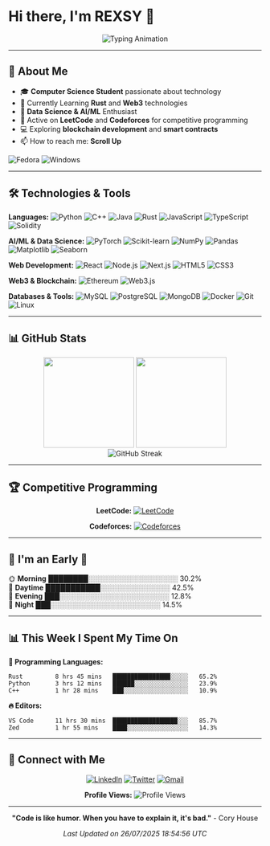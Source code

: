
# Hi there, I'm REXSY 👋

<div align="center">
  <img src="https://readme-typing-svg.herokuapp.com?font=Fira+Code&size=22&duration=3000&pause=800&color=36BCF7FF&background=00000000&center=true&vCenter=true&width=600&lines=🤖+AI%2FML+Enthusiast;🦀+Rust+%26+Web3;🧩+Competitive+Programmer" alt="Typing Animation"/>
</div>


---

## 🚀 About Me

- 🎓 **Computer Science Student** passionate about technology
- 🦀 Currently Learning **Rust** and **Web3** technologies
- 🤖 **Data Science & AI/ML** Enthusiast
- 🧩 Active on **LeetCode** and **Codeforces** for competitive programming
- 💻 Exploring **blockchain development** and **smart contracts**
- 📫 How to reach me: **Scroll Up**
  
![Fedora](https://img.shields.io/badge/Fedora-294172?style=for-the-badge&logo=fedora&logoColor=white)
![Windows](https://img.shields.io/badge/Windows-0078D6?style=for-the-badge&logo=windows&logoColor=white)



---

## 🛠️ Technologies & Tools

**Languages:**
![Python](https://img.shields.io/badge/-Python-3776AB?style=flat-square&logo=Python&logoColor=white)
![C++](https://img.shields.io/badge/-C++-00599C?style=flat-square&logo=C%2B%2B&logoColor=white)
![Java](https://img.shields.io/badge/-Java-007396?style=flat-square&logo=Java&logoColor=white)
![Rust](https://img.shields.io/badge/-Rust-000000?style=flat-square&logo=Rust&logoColor=white)
![JavaScript](https://img.shields.io/badge/-JavaScript-F7DF1E?style=flat-square&logo=JavaScript&logoColor=black)
![TypeScript](https://img.shields.io/badge/-TypeScript-3178C6?style=flat-square&logo=TypeScript&logoColor=white)
![Solidity](https://img.shields.io/badge/-Solidity-363636?style=flat-square&logo=Solidity&logoColor=white)

**AI/ML & Data Science:**
![PyTorch](https://img.shields.io/badge/-PyTorch-EE4C2C?style=flat-square&logo=PyTorch&logoColor=white)
![Scikit-learn](https://img.shields.io/badge/-Scikit--learn-F7931E?style=flat-square&logo=scikit-learn&logoColor=white)
![NumPy](https://img.shields.io/badge/-NumPy-013243?style=flat-square&logo=NumPy&logoColor=white)
![Pandas](https://img.shields.io/badge/-Pandas-150458?style=flat-square&logo=pandas&logoColor=white)
![Matplotlib](https://img.shields.io/badge/-Matplotlib-013243?style=flat-square&logo=Matplotlib&logoColor=white)
![Seaborn](https://img.shields.io/badge/-Seaborn-4B8BBE?style=flat-square&logo=Seaborn&logoColor=white)



**Web Development:**
![React](https://img.shields.io/badge/-React-61DAFB?style=flat-square&logo=React&logoColor=black)
![Node.js](https://img.shields.io/badge/-Node.js-339933?style=flat-square&logo=Node.js&logoColor=white)
![Next.js](https://img.shields.io/badge/-Next.js-000000?style=flat-square&logo=Next.js&logoColor=white)
![HTML5](https://img.shields.io/badge/-HTML5-E34F26?style=flat-square&logo=HTML5&logoColor=white)
![CSS3](https://img.shields.io/badge/-CSS3-1572B6?style=flat-square&logo=CSS3&logoColor=white)

**Web3 & Blockchain:**
![Ethereum](https://img.shields.io/badge/-Ethereum-3C3C3D?style=flat-square&logo=Ethereum&logoColor=white)
![Web3.js](https://img.shields.io/badge/-Web3.js-F16822?style=flat-square&logo=Web3.js&logoColor=white)

**Databases & Tools:**
![MySQL](https://img.shields.io/badge/-MySQL-4479A1?style=flat-square&logo=MySQL&logoColor=white)
![PostgreSQL](https://img.shields.io/badge/-PostgreSQL-336791?style=flat-square&logo=PostgreSQL&logoColor=white)
![MongoDB](https://img.shields.io/badge/-MongoDB-47A248?style=flat-square&logo=MongoDB&logoColor=white)
![Docker](https://img.shields.io/badge/-Docker-2496ED?style=flat-square&logo=Docker&logoColor=white)
![Git](https://img.shields.io/badge/-Git-F05032?style=flat-square&logo=Git&logoColor=white)
![Linux](https://img.shields.io/badge/-Linux-FCC624?style=flat-square&logo=Linux&logoColor=black)

---

## 📊 GitHub Stats

<div align="center">
  <img height="180em" src="https://github-readme-stats.vercel.app/api?username=abheeyeee&show_icons=true&theme=dark&include_all_commits=true&count_private=true&hide_border=true"/>
  <img height="180em" src="https://github-readme-stats.vercel.app/api/top-langs/?username=abheeyeee&layout=compact&langs_count=8&theme=dark&hide_border=true"/>
</div>

<div align="center">
  <img src="https://github-readme-streak-stats.herokuapp.com/?user=abheeyeee&theme=dark&hide_border=true" alt="GitHub Streak"/>
</div>

---

## 🏆 Competitive Programming

<div align="center">
  
**LeetCode:** [![LeetCode](https://img.shields.io/badge/LeetCode-abheeyeee-FFA116?style=for-the-badge&logo=LeetCode&logoColor=black)](https://leetcode.com/u/abheeyeee/)

**Codeforces:** [![Codeforces](https://img.shields.io/badge/Codeforces-REXSY-1F8ACB?style=for-the-badge&logo=Codeforces&logoColor=white)](https://codeforces.com/profile/REXSY)

</div>

---

## 🎯 I'm an Early 🐤

🌞 **Morning**    ████████░░░░░░░░░░░░░░░░░░ 30.2%  
🌆 **Daytime**    ███████████░░░░░░░░░░░░░░ 42.5%  
🌃 **Evening**    ███░░░░░░░░░░░░░░░░░░░░░░ 12.8%  
🌙 **Night**      ███░░░░░░░░░░░░░░░░░░░░░░ 14.5%  

---

## 📊 This Week I Spent My Time On

**💬 Programming Languages:**
```text
Rust         8 hrs 45 mins   ████████████████░░░░░   65.2%
Python       3 hrs 12 mins   ██████░░░░░░░░░░░░░░░   23.9%
C++          1 hr 28 mins    ███░░░░░░░░░░░░░░░░░░   10.9%
```

**🔥 Editors:**
```text
VS Code      11 hrs 30 mins  ██████████████████░░░   85.7%
Zed          1 hr 55 mins    ████░░░░░░░░░░░░░░░░░   14.3%
```

---

## 🤝 Connect with Me

<div align="center">
  
[![LinkedIn](https://img.shields.io/badge/LinkedIn-Abhinav%20Singh-0077B5?style=for-the-badge&logo=linkedin&logoColor=white)](https://www.linkedin.com/in/abhinav-singh-rexsy)
[![Twitter](https://img.shields.io/badge/Twitter-@abheeyeee-1DA1F2?style=for-the-badge&logo=twitter&logoColor=white)](https://x.com/abheeyeee)
[![Gmail](https://img.shields.io/badge/Gmail-abhinavsingh.thedev@gmail.com-EA4335?style=for-the-badge&logo=gmail&logoColor=white)](mailto:abhinavsingh.thedev@gmail.com)

**Profile Views:** ![Profile Views](https://komarev.com/ghpvc/?username=abheeyeee&color=blueviolet&style=flat-square)

</div>


---

<div align="center">
  
**"Code is like humor. When you have to explain it, it's bad."** - Cory House

*Last Updated on 26/07/2025 18:54:56 UTC*

</div>

